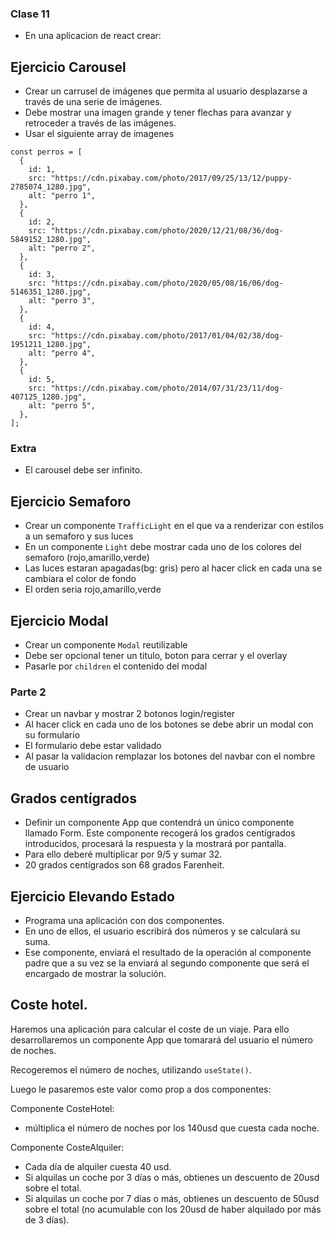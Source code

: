 ### Clase 11

- En una aplicacion de react crear:

## Ejercicio Carousel

- Crear un carrusel de imágenes que permita al usuario desplazarse a través de una serie de imágenes.
- Debe mostrar una imagen grande y tener flechas para avanzar y retroceder a través de las imágenes.
- Usar el siguiente array de imagenes

```
const perros = [
  {
    id: 1,
    src: "https://cdn.pixabay.com/photo/2017/09/25/13/12/puppy-2785074_1280.jpg",
    alt: "perro 1",
  },
  {
    id: 2,
    src: "https://cdn.pixabay.com/photo/2020/12/21/08/36/dog-5849152_1280.jpg",
    alt: "perro 2",
  },
  {
    id: 3,
    src: "https://cdn.pixabay.com/photo/2020/05/08/16/06/dog-5146351_1280.jpg",
    alt: "perro 3",
  },
  {
    id: 4,
    src: "https://cdn.pixabay.com/photo/2017/01/04/02/38/dog-1951211_1280.jpg",
    alt: "perro 4",
  },
  {
    id: 5,
    src: "https://cdn.pixabay.com/photo/2014/07/31/23/11/dog-407125_1280.jpg",
    alt: "perro 5",
  },
];
```

### Extra

- El carousel debe ser infinito.

## Ejercicio Semaforo

- Crear un componente `TrafficLight` en el que va a renderizar con estilos a un semaforo y sus luces
- En un componente `Light` debe mostrar cada uno de los colores del semaforo (rojo,amarillo,verde)
- Las luces estaran apagadas(bg: gris) pero al hacer click en cada una se cambiara el color de fondo
- El orden seria rojo,amarillo,verde

## Ejercicio Modal

- Crear un componente `Modal` reutilizable
- Debe ser opcional tener un titulo, boton para cerrar y el overlay
- Pasarle por `children` el contenido del modal

### Parte 2

- Crear un navbar y mostrar 2 botonos login/register
- Al hacer click en cada uno de los botones se debe abrir un modal con su
  formulario
- El formulario debe estar validado
- Al pasar la validacion remplazar los botones del navbar con el nombre de
  usuario

## Grados centígrados

- Definir un componente App que contendrá un único componente llamado Form. Este componente recogerá los grados centígrados introducidos, procesará la respuesta y la mostrará por pantalla.
- Para ello deberé multiplicar por 9/5 y sumar 32.
- 20 grados centígrados son 68 grados Farenheit.

## Ejercicio Elevando Estado

- Programa una aplicación con dos componentes.
- En uno de ellos, el usuario escribirá dos números y se calculará su suma.
- Ese componente, enviará el resultado de la operación al componente padre que a su vez se la enviará al segundo componente que será el encargado de mostrar la solución.

## Coste hotel.

Haremos una aplicación para calcular el coste de un viaje. Para ello desarrollaremos un componente App que tomarará del usuario el número de noches.

Recogeremos el número de noches, utilizando `useState()`.

Luego le pasaremos este valor como prop a dos componentes:

Componente CosteHotel:

- múltiplica el número de noches por los 140usd que cuesta cada noche.

Componente CosteAlquiler:

- Cada día de alquiler cuesta 40 usd.
- Si alquilas un coche por 3 días o más, obtienes un descuento de 20usd sobre el total.
- Si alquilas un coche por 7 días o más, obtienes un descuento de 50usd sobre el total (no acumulable con los 20usd de haber alquilado por más de 3 días).

